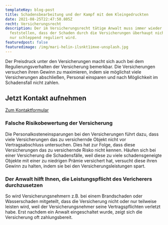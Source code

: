 ```yaml
---
templateKey: blog-post
title: Schadensbearbeitung und der Kampf mit dem Kleingedruckten
date: 2021-08-25T22:47:50.805Z
recht: Versicherungsrecht
description: Der im Versicherungsrecht tätige Anwalt muss immer wieder
  feststellen, dass der Schaden durch die Versicherungen überhaupt nicht oder
  nur schleppend reguliert wird.
featuredpost: false
featuredimage: /img/mari-helin-ilsnkt1imxe-unsplash.jpg
---
```

Der Preisdruck unter den Versicherungen macht sich auch bei dem Regulierungsverhalten der Versicherung bemerkbar. Die Versicherungen versuchen ihren Gewinn zu maximieren, indem sie möglichst viele Versicherungen abschließen, Personal einsparen und nach Möglichkeit im Schadensfall nicht zahlen.

<div class="bg-scnd container-fluid" style="margin-top:1rem;margin-bottom:1rem;"><div class="container"><div class="justify-content-center row"><div class="col-md-auto"><h2 style="text-align: right; width: fit-content;">Jetzt Kontakt aufnehmen</h2></div><div class="col-md-auto"><a href="https://klarheitundrecht.netlify.app//kontakt" class="btn btn-primary">Zum Kontaktformular</a></div></div></div></div>

### Falsche Risikobewertung der Versicherung

Die Personalkosteneinsparungen bei den Versicherungen führt dazu, dass viele Versicherungen das zu versichernde Objekt nicht vor Vertragsabschluss untersuchen. Dies hat zur Folge, dass diese Versicherungen das zu versichernde Risko nicht kennen. Häufen sich bei einer Versicherung die Schadensfälle, weil diese zu viele schadensgeneigte Objekte mit einer zu niedrigen Prämie versichert hat, versucht diese ihren Gewinn zu halten, indem sie bei den Versicherungsleistungen spart.

### Der Anwalt hilft Ihnen, die Leistungspflicht des Vericherers durchzusetzen

So wird Versicherungsnehmern z.B. bei einem Brandschaden oder Wasserschaden mitgeteilt, dass die Versicherung nicht oder nur teilweise leisten wird, weil der Versicherungsnehmer seine Vertragspflichten verletzt habe. Erst nachdem ein Anwalt eingeschaltet wurde, zeigt sich die Versicherung oft zahlungsbereit.